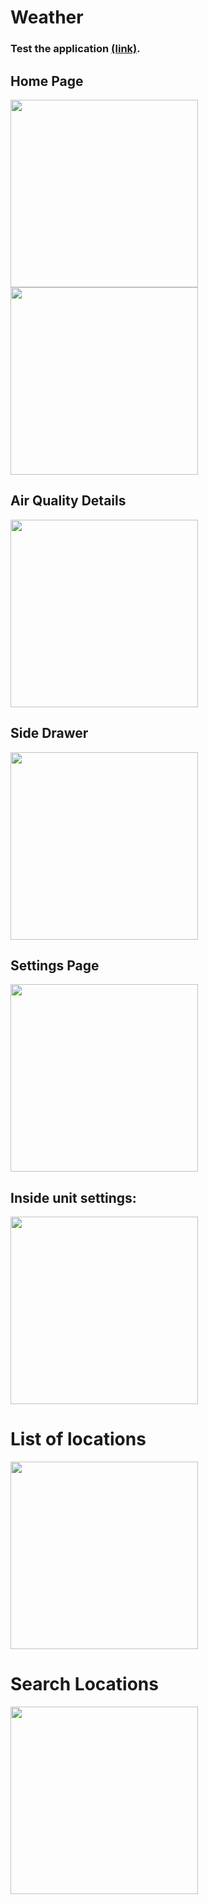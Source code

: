 # Weather

### Test the application <a href="https://github.com/RanveerRathour/weather/releases/tag/v1.0.1">(link)</a>.

## Home Page
<img src="https://github.com/RanveerRathour/Weather-app/assets/109944269/7098ad42-2541-455d-9ab5-9f5d33ca4356" width="300">

<img src="https://github.com/RanveerRathour/Weather-app/assets/109944269/6c809b31-3e16-44b2-af6d-6b327eefee0f" width="300">

## Air Quality Details
<img src="https://github.com/RanveerRathour/Weather-app/assets/109944269/a7186286-b674-4e72-851b-78162e479eab" width="300">

## Side Drawer
<img src="https://github.com/RanveerRathour/Weather-app/assets/109944269/e3bedb35-2670-4f0a-9d74-79ad4f2a2f99" width="300">

## Settings Page
<img src="https://github.com/RanveerRathour/Weather-app/assets/109944269/e1faf473-85af-458a-a21a-edeff781965c" width="300">

## Inside unit settings:
<img src="https://github.com/RanveerRathour/Weather-app/assets/109944269/37d011e1-6a37-4d75-96ae-d2d0bf4320bf" width="300">

# List of locations 
<img src="https://github.com/RanveerRathour/Weather-app/assets/109944269/6a25ef75-f676-4b16-9400-033822a7e1f3" width="300">

# Search Locations
<img src="https://github.com/RanveerRathour/Weather-app/assets/109944269/5b32b5b6-1e72-4125-a526-34506dc99e4d" width="300">

